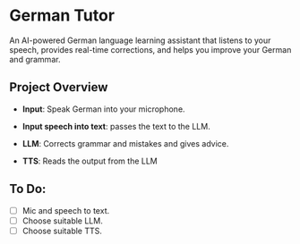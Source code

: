 # German Tutor
An AI-powered German language learning assistant that listens to your speech, provides real-time corrections, and helps you improve your German and grammar.

## Project Overview

- **Input**: Speak German into your microphone.
    
- **Input speech into text**: passes the text to the LLM.
    
- **LLM**: Corrects grammar and mistakes and gives advice.
    
- **TTS**: Reads the output from the LLM
    
## To Do:
- [ ] Mic and speech to text.
- [ ] Choose suitable LLM.
- [ ] Choose suitable TTS.